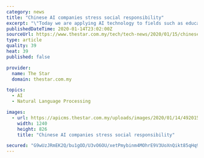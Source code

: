 ```yaml
---
category: news
title: "Chinese AI companies stress social responsibility"
excerpt: "\"Today we are applying AI technology to fields such as education and health ... he said during an introduction of the company’s latest products, which included a real-time translator with support for 60 languages, a smart education companion and a language learning portal to teach Chinese to students of all levels. Although it was a 2019 ..."
publishedDateTime: 2020-01-14T23:02:00Z
sourceUrl: https://www.thestar.com.my/tech/tech-news/2020/01/15/chinese-ai-companies-stress-social-responsibility
type: article
quality: 39
heat: 39
published: false

provider:
  name: The Star
  domain: thestar.com.my

topics:
  - AI
  - Natural Language Processing

images:
  - url: https://apicms.thestar.com.my/uploads/images/2020/01/14/492015.jpg
    width: 1240
    height: 826
    title: "Chinese AI companies stress social responsibility"

secured: "G9wUzJRmEK2Q/bu1gOD/U3vO6OU/xetPmybinm4MOhrE9V3UoXnQikt85qHq9mFIRHqB6FaRYyV+9pB56RNtvpoPzSLIeaEzTHUsCiiU01i5ADM9M0E1U/zpV9o5blAvo2g9tScmk83O5tSKolLRhq4XN/O9/qPWEkMUc1eWCcah5NtTgdGGuHZ1dp89f3bxT/6yohJlKvXy0Zg56RQU/XVJHc3WDLU608W2p38ao0ZnFUdc6XJ9lGId5V/l1uIe14YhWqWL4Pi8hHeJau6XBUZAJ3+ygRlvNtWBRptq3SFfwRZmHMxbw6kQgjXENRrrwqa24+263nklFR+0+2bD0+PwDuLGki5dctfoTtDH4o3oFV6vJsu+2aPDoT+pYJ/f3O1Oo1FdQVu7NWb7UF11MyDilccRDPVDPNKVgZ3htIOGUyAmBicW4wOdqcKE9nbl5P9A8MhZ/BSW71WMFOSs3Q==;Pyq/aJ7IeTIla179eSR8KQ=="
---
```


